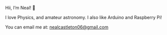 Hii, I’m Neal! 👋

I love Physics, and amateur astronomy. I also like Arduino and Raspberry Pi!

You can email me at: nealcastleton06@gmail.com

<!---
ncastleton/ncastleton is a ✨ special ✨ repository because its `README.md` (this file) appears on your GitHub profile.
You can click the Preview link to take a look at your changes.
--->
